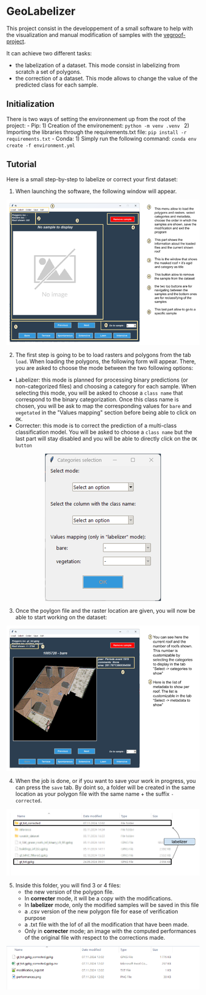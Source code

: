 # GeoLabelizer
This project consist in the developpement of a small software to help with the visualization and manual modification of samples with the [vegroof-project](https://github.com/swiss-territorial-data-lab/proj_vegroofs_DL).

It can achieve two different tasks:
- the labelization of a dataset. This mode consist in labelizing from scratch a set of polygons.
- the correction of a dataset. This mode allows to change the value of the predicted class for each sample.

## Initialization
There is two ways of setting the environnement up from the root of the project:
    - Pip:
      1) Creation of the environement: `python -m venv .venv `
      2) Importing the libraries through the requirements.txt file: `pip install -r requirements.txt`
    - Conda:
      1) Simply run the following command: `conda env create -f environment.yml`
      
## Tutorial
Here is a small step-by-step to labelize or correct your first dataset:

1) When launching the software, the following window will appear.

<center>
    <img src="src/images_tuto/labelizer_tuto_panel_0.png" alt="Description of image">
</center>

2) The first step is going to be to load rasters and polygons from the tab `load`. When loading the polygons, the following form will appear. There, you are asked to choose the mode between the two following options:
  - Labelizer: this mode is planned for processing binary predictions (or non-categorized files) and choosing a category for each sample. When selecting this mode, you will be asked to choose a `class name` that correspond to the binary categorization. Once this class name is chosen, you will be ask to map the corresponding values for `bare` and `vegetated` in the "Values mapping" section before being able to click on `OK`.
  - Correcter: this mode is to correct the prediction of a multi-class classification model. You will be asked to choose a `class name` but the last part will stay disabled and you will be able to directly click on the `OK button`

<center>
    <img src="src/images_tuto/img_1.png" alt="Description of image">
</center>

3) Once the poylgon file and the raster location are given, you will now be able to start working on the dataset:

<center>
    <img src="src/images_tuto/labelizer_tuto_panel_1.png" alt="Description of image">
</center>

4) When the job is done, or if you want to save your work in progress, you can press the `save` tab. By doint so, a folder will be created in the same location as your polygon file with the same name + the suffix `-corrected`.

<center>
    <img src="src/images_tuto/labelizer_tuto_panel_2.png" alt="Description of image">
</center>

5) Inside this folder, you will find 3 or 4 files:
   -  the new version of the polygon file. 
     - In **correcter** mode, it will be a copy with the modifications.
     - In **labelizer** mode, only the modified samples will be saved in this file
   - a .csv version of the new polygon file for ease of verification purpose
   - a .txt file with the lof of all  the modification that have been made.
   - Only in **correcter** mode; an image with the computed performances of the original file with respect to the corrections made.
<center>
    <img src="src/images_tuto/img_4.png" alt="Description of image">
</center>



